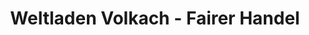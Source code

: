 ---
title: "Weltladen Volkach - Fairer Handel"
url: /volkach/weltladen-volkach-fairer-handel/
shop: Lebensmittel
---